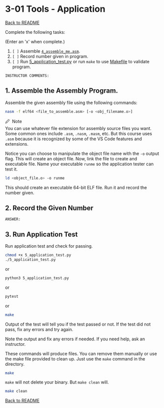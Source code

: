 
# 3-01 Tools - Application

[Back to README](README.md)

Complete the following tasks:

(Enter an 'x' when complete.)

1. `[ ]` Assemble [`4_assemble_me.asm`](4_assemble_me.asm).
2. `[ ]` Record number given in program. 
3. `[ ]` Run [5_application_test.py](5_application_test.py) or run `make` to 
use [Makefile](makefile) to validate program.

```
INSTRUCTOR COMMENTS:  
```


## 1. Assemble the Assembly Program.

Assemble the given assembly file using the following commands:

``` sh
nasm -f elf64 <file_to_assemble.asm> [-o <obj_filename.o>]
```

<span class="box-blue"><span class="bar-blue">
    <span class="blue">🖉</span>&nbsp; Note   
</span><span class="inner">
    You can use whatever file extension for assembly source files you want.
    Some common ones include `.asm`, `.nasm`, `.masm`, etc. But this course
    uses `.asm` because it is recognized by some of the VS Code features and
    extensions.  
</span></span>

Notice you can choose to manipulate the object file name with the `-o` output 
flag. This will create an object file.  Now, link the file to create and 
executable file. Name your executable `runme` so the application tester can 
test it.

``` sh
ld <object_file.o> -o runme
```

This should create an executable 64-bit ELF file.  Run it and record the 
number given.


## 2. Record the Given Number

```
ANSWER: 
```


## 3. Run Application Test

Run application test and check for passing.

``` sh
chmod +x 5_application_test.py
./5_application_test.py
```

or 

``` sh
python3 5_application_test.py
```

or

``` sh
pytest
```

or 

``` sh
make
```

Output of the test will tell you if the test passed or not.  If the test did 
not pass, fix any errors and try again.

Note the output and fix any errors if needed.  If you need help, ask an 
instructor.

These commands will produce files. You can remove them manually or use the 
make file provided to clean up. Just use the `make` command in the directory.

``` sh
make
```

`make` will not delete your binary. But `make clean` will.

``` sh
make clean
```


[Back to README](README.md)

<link rel="stylesheet" href="../.css/boxes.css">


<!--- End of file. --->

